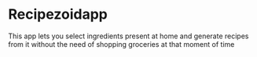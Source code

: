 # Recipezoidapp
This app lets you select ingredients present at home and generate recipes from it without the need of shopping groceries at that moment of time 

